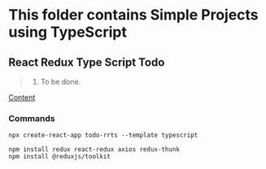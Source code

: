 # This folder contains Simple Projects using TypeScript

## React Redux Type Script Todo

> 1. To be done.

[Content](https://jsonplaceholder.typicode.com/)

### Commands
```
npx create-react-app todo-rrts --template typescript

npm install redux react-redux axios redux-thunk
npm install @reduxjs/toolkit
```
